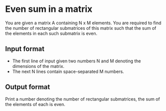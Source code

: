 # Even sum in a matrix

You are given a matrix A containing N x M elements. You are required to find the number of rectangular submatrices of this matrix such that the sum of the elements in each such submatrix is even.

## Input format

- The first line of input given two numbers N and M denoting the dimensions of the matrix.
- The next N lines contain space-separated M numbers.

## Output format

Print a number denoting the number of rectangular submatrices, the sum of the elements of each is even.
